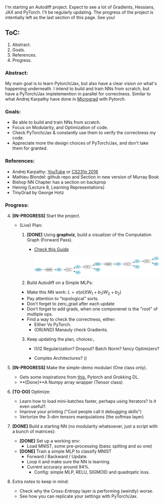 I'm starting an Autodiff project. Expect to see a lot of Gradients, Hessians, JAX and PyTorch. I'll be regularly updating. The progress of the project is intentially left as the last section of this page. See you!

## ToC:
1. Abstract.
2. Goals.
3. References.
4. Progress.

### Abstract:
My main goal is to learn Pytorch/Jax, but also have a clear vision on what's happening underneath. I intend to build and train NNs from scratch, but have a PyTorch/Jax implelemention in parallel for correctness. Similar to what Andrej Karpathy have done in [Micrograd](https://github.com/karpathy/micrograd) with Pytorch.


### Goals:
* Be able to build and train NNs from scratch.
* Focus on Modularity, and Optimization of code.
* Check PyTorch/Jax & constantly use them to verify the correctness my code.
* Appreciate more the design choices of PyTorch/Jax, and don't take them for granted.

### References:
* Andrej Karpathy: [YouTube](https://www.youtube.com/@AndrejKarpathy) or [CS231n 2016](http://cs231n.stanford.edu/2016/)
* Mathieu Blondel: github repo and Section in new version of Murray Book
* Bishop NN Chapter has a section on backprop
* Hennig (Lecture 8, Learning Representations)
* TinyGrad by George Hotz

### Progress:

4. **[IN-PROGRESS]** Start the project.
    
    * (Live) Plan:
        1. **[DONE]** Using **graphviz**, build a visualizer of the Computation Graph (Forward Pass).
            
            * [Check this Guide](https://www.graphviz.org/pdf/dotguide.pdf)
            
              ![Cool Graph?](media/Digraph.gv.png "Comp. Graph")
        
        
        
        2. Build Autodiff on a Simple MLPs: 
        
        * Make this NN work: $L = \sigma(\sigma(X W_1 + b_1)W_2 + b_2)$
        * Pay attention to "topological" sorts.
        * Don't forget to zero_grad after each update
        * Don't forget to add grads, when one componenet is the "root" of multiple ops.
        * Find a way to check the correctness, either:
            * Either Vs PyTorch.
            * (OR/AND) Manauly check Gradients.
        
        3. Keep updating the plan, choices:, 
        
           * l1/l2 Regularization? Dropout? Batch Norm? fancy Optimizers?
        
           * Complex Architectures? ()
    
3. **[IN-PROGRESS]** Make the simple-demo modulari (One class only).
    
    * Gets some inspirations from [this](https://www.youtube.com/playlist?list=PLeDtc0GP5ICldMkRg-DkhpFX1rRBNHTCs), Pytorch and Grokking DL.
    * **[Done]**A Numpy array wrapper (Tensor class)
    
2. **[TO-DO]** Optimize:
    * Learn how to load mini-batches faster, perhaps using Iterators? Is it even useful?.
    * Improve your printing ("Cool people call it debugging skills")
    * Vertorize the 3-dim tensors manipulations (the softmax layer)

1. **[DONE]** Build a starting NN (no modularity whatsoever, just a script with a bunch of matrices):
    * **[DONE]** Set up a working env:
        * Load MNIST, some pre-processing (baisc spliting and so one)
    * **[DONE]** Train a simple MLP to classify MNIST
        * Forward / Backward / Update.
        * Loop it and make sure the NN is learning.
        * Current accuracy around 94%.
            * Config: simple MLP, RELU, SIGMOID and quadrqatic loss.

0. Extra notes to keep in mind:
    * Check why the Cross-Entropy layer is performing (weirdly) worse.
    * See how you can replicate your settings with PyTorch/Jax.

